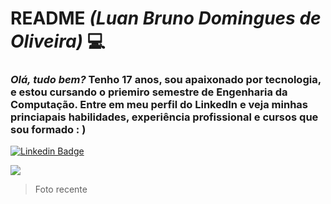 # **README** *(Luan Bruno Domingues de Oliveira)* 💻
### *Olá, tudo bem?* Tenho 17 anos, sou apaixonado por tecnologia, e estou cursando o priemiro semestre de Engenharia da Computação. Entre em meu perfil do LinkedIn e veja minhas princiapais habilidades, experiência profissional e cursos que sou formado : )
[![Linkedin Badge](https://img.shields.io/badge/-LinkedIn-blue?style=flat-square&logo=Linkedin&logoColor=white&link=https://www.linkedin.com/in/luan-bruno-2004031bb/)](https://www.linkedin.com/in/luan-bruno-2004031bb/)

![](https://github.com/LuanB-compt/README/blob/main/Imagens/Imagem.jpg)
> Foto recente
